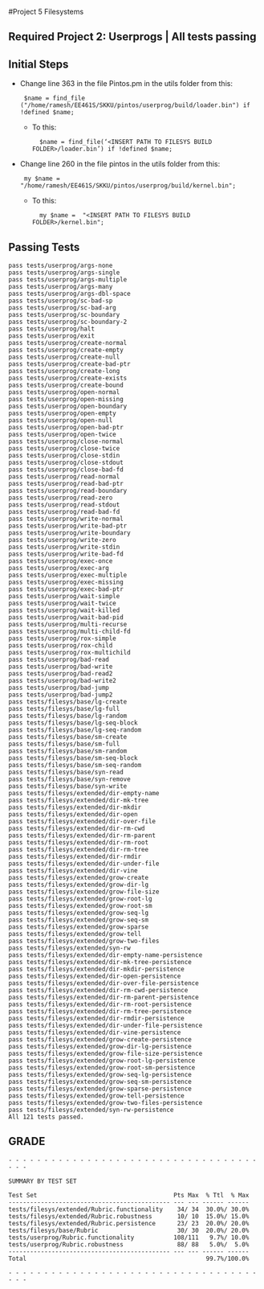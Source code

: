 #Project 5 Filesystems 

## Required Project 2: Userprogs | All tests passing

## Initial Steps

 * Change line 363 in the file Pintos.pm in the utils folder from this:

		$name = find_file ("/home/ramesh/EE461S/SKKU/pintos/userprog/build/loader.bin") if !defined $name;

	* To this: 

			$name = find_file(‘<INSERT PATH TO FILESYS BUILD FOLDER>/loader.bin’) if !defined $name;
 * Change line 260 in the file pintos in the utils folder from this: 

		my $name =  "/home/ramesh/EE461S/SKKU/pintos/userprog/build/kernel.bin";

	* To this: 

			my $name =  "<INSERT PATH TO FILESYS BUILD FOLDER>/kernel.bin";


## Passing Tests
	pass tests/userprog/args-none
	pass tests/userprog/args-single
	pass tests/userprog/args-multiple
	pass tests/userprog/args-many
	pass tests/userprog/args-dbl-space
	pass tests/userprog/sc-bad-sp
	pass tests/userprog/sc-bad-arg
	pass tests/userprog/sc-boundary
	pass tests/userprog/sc-boundary-2
	pass tests/userprog/halt
	pass tests/userprog/exit
	pass tests/userprog/create-normal
	pass tests/userprog/create-empty
	pass tests/userprog/create-null
	pass tests/userprog/create-bad-ptr
	pass tests/userprog/create-long
	pass tests/userprog/create-exists
	pass tests/userprog/create-bound
	pass tests/userprog/open-normal
	pass tests/userprog/open-missing
	pass tests/userprog/open-boundary
	pass tests/userprog/open-empty
	pass tests/userprog/open-null
	pass tests/userprog/open-bad-ptr
	pass tests/userprog/open-twice
	pass tests/userprog/close-normal
	pass tests/userprog/close-twice
	pass tests/userprog/close-stdin
	pass tests/userprog/close-stdout
	pass tests/userprog/close-bad-fd
	pass tests/userprog/read-normal
	pass tests/userprog/read-bad-ptr
	pass tests/userprog/read-boundary
	pass tests/userprog/read-zero
	pass tests/userprog/read-stdout
	pass tests/userprog/read-bad-fd
	pass tests/userprog/write-normal
	pass tests/userprog/write-bad-ptr
	pass tests/userprog/write-boundary
	pass tests/userprog/write-zero
	pass tests/userprog/write-stdin
	pass tests/userprog/write-bad-fd
	pass tests/userprog/exec-once
	pass tests/userprog/exec-arg
	pass tests/userprog/exec-multiple
	pass tests/userprog/exec-missing
	pass tests/userprog/exec-bad-ptr
	pass tests/userprog/wait-simple
	pass tests/userprog/wait-twice
	pass tests/userprog/wait-killed
	pass tests/userprog/wait-bad-pid
	pass tests/userprog/multi-recurse
	pass tests/userprog/multi-child-fd
	pass tests/userprog/rox-simple
	pass tests/userprog/rox-child
	pass tests/userprog/rox-multichild
	pass tests/userprog/bad-read
	pass tests/userprog/bad-write
	pass tests/userprog/bad-read2
	pass tests/userprog/bad-write2
	pass tests/userprog/bad-jump
	pass tests/userprog/bad-jump2
	pass tests/filesys/base/lg-create
	pass tests/filesys/base/lg-full
	pass tests/filesys/base/lg-random
	pass tests/filesys/base/lg-seq-block
	pass tests/filesys/base/lg-seq-random
	pass tests/filesys/base/sm-create
	pass tests/filesys/base/sm-full
	pass tests/filesys/base/sm-random
	pass tests/filesys/base/sm-seq-block
	pass tests/filesys/base/sm-seq-random
	pass tests/filesys/base/syn-read
	pass tests/filesys/base/syn-remove
	pass tests/filesys/base/syn-write
	pass tests/filesys/extended/dir-empty-name
	pass tests/filesys/extended/dir-mk-tree
	pass tests/filesys/extended/dir-mkdir
	pass tests/filesys/extended/dir-open
	pass tests/filesys/extended/dir-over-file
	pass tests/filesys/extended/dir-rm-cwd
	pass tests/filesys/extended/dir-rm-parent
	pass tests/filesys/extended/dir-rm-root
	pass tests/filesys/extended/dir-rm-tree
	pass tests/filesys/extended/dir-rmdir
	pass tests/filesys/extended/dir-under-file
	pass tests/filesys/extended/dir-vine
	pass tests/filesys/extended/grow-create
	pass tests/filesys/extended/grow-dir-lg
	pass tests/filesys/extended/grow-file-size
	pass tests/filesys/extended/grow-root-lg
	pass tests/filesys/extended/grow-root-sm
	pass tests/filesys/extended/grow-seq-lg
	pass tests/filesys/extended/grow-seq-sm
	pass tests/filesys/extended/grow-sparse
	pass tests/filesys/extended/grow-tell
	pass tests/filesys/extended/grow-two-files
	pass tests/filesys/extended/syn-rw
	pass tests/filesys/extended/dir-empty-name-persistence
	pass tests/filesys/extended/dir-mk-tree-persistence
	pass tests/filesys/extended/dir-mkdir-persistence
	pass tests/filesys/extended/dir-open-persistence
	pass tests/filesys/extended/dir-over-file-persistence
	pass tests/filesys/extended/dir-rm-cwd-persistence
	pass tests/filesys/extended/dir-rm-parent-persistence
	pass tests/filesys/extended/dir-rm-root-persistence
	pass tests/filesys/extended/dir-rm-tree-persistence
	pass tests/filesys/extended/dir-rmdir-persistence
	pass tests/filesys/extended/dir-under-file-persistence
	pass tests/filesys/extended/dir-vine-persistence
	pass tests/filesys/extended/grow-create-persistence
	pass tests/filesys/extended/grow-dir-lg-persistence
	pass tests/filesys/extended/grow-file-size-persistence
	pass tests/filesys/extended/grow-root-lg-persistence
	pass tests/filesys/extended/grow-root-sm-persistence
	pass tests/filesys/extended/grow-seq-lg-persistence
	pass tests/filesys/extended/grow-seq-sm-persistence
	pass tests/filesys/extended/grow-sparse-persistence
	pass tests/filesys/extended/grow-tell-persistence
	pass tests/filesys/extended/grow-two-files-persistence
	pass tests/filesys/extended/syn-rw-persistence
	All 121 tests passed.


## GRADE
	- - - - - - - - - - - - - - - - - - - - - - - - - - - - - - - - - - - - - - 

	SUMMARY BY TEST SET

	Test Set                                      Pts Max  % Ttl  % Max
	--------------------------------------------- --- --- ------ ------
	tests/filesys/extended/Rubric.functionality    34/ 34  30.0%/ 30.0%
	tests/filesys/extended/Rubric.robustness       10/ 10  15.0%/ 15.0%
	tests/filesys/extended/Rubric.persistence      23/ 23  20.0%/ 20.0%
	tests/filesys/base/Rubric                      30/ 30  20.0%/ 20.0%
	tests/userprog/Rubric.functionality           108/111   9.7%/ 10.0%
	tests/userprog/Rubric.robustness               88/ 88   5.0%/  5.0%
	--------------------------------------------- --- --- ------ ------
	Total                                                  99.7%/100.0%

	- - - - - - - - - - - - - - - - - - - - - - - - - - - - - - - - - - - - - - 



	 







